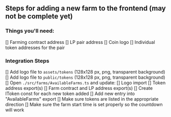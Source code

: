 ## Steps for adding a new farm to the frontend (may not be complete yet)

### Things you'll need:

[] Farming contract address
[] LP pair address
[] Coin logo
[] Individual token addresses for the pair

### Integration Steps

[] Add logo file to `assets/tokens` (128x128 px, png, transparent background)
[] Add logo file to `public/tokens` (128x128 px, png, transparent background)
[] Open `./src/farms/AvailableFarms.ts` and update:
    [] Logo import
    [] Token address export(s)
    [] Farm contract and LP address export(s)
    [] Create IToken const for each new token added
    [] Add new entry into "AvailableFarms" export
        [] Make sure tokens are listed in the appropriate direction
        [] Make sure the farm start time is set properly so the countdown will work
